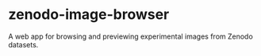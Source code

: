 # zenodo-image-browser
A web app for browsing and previewing experimental images from Zenodo datasets.
